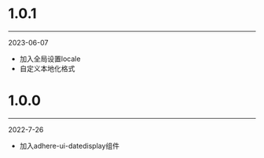 # 1.0.1

***

2023-06-07

* 加入全局设置locale
* 自定义本地化格式

# 1.0.0

***

2022-7-26

* 加入adhere-ui-datedisplay组件

